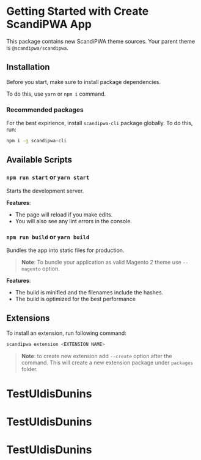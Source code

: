 # Getting Started with Create ScandiPWA App

This package contains new ScandiPWA theme sources. Your parent theme is `@scandipwa/scandipwa`.

## Installation

Before you start, make sure to install package dependencies.

To do this, use `yarn` or `npm i` command.

### Recommended packages

For the best expirience, install `scandipwa-cli` package globally. To do this, run:

```bash
npm i -g scandipwa-cli
```

## Available Scripts

### `npm run start` or `yarn start`

Starts the development server.

**Features**:
- The page will reload if you make edits.
- You will also see any lint errors in the console.

### `npm run build` or `yarn build`

Bundles the app into static files for production.

> **Note**: To bundle your application as valid Magento 2 theme use `--magento` option.

**Features**:
- The build is minified and the filenames include the hashes.
- The build is optimized for the best performance

## Extensions

To install an extension, run following command:

```bash
scandipwa extension <EXTENSION NAME>
```

> **Note**: to create new extension add `--create` option after the command. This will create a new extension package under `packages` folder.


# TestUldisDunins
# TestUldisDunins
# TestUldisDunins
